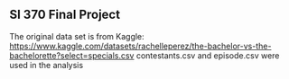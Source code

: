 ## SI 370 Final Project

The original data set is from Kaggle: https://www.kaggle.com/datasets/rachelleperez/the-bachelor-vs-the-bachelorette?select=specials.csv
contestants.csv and episode.csv were used in the analysis
